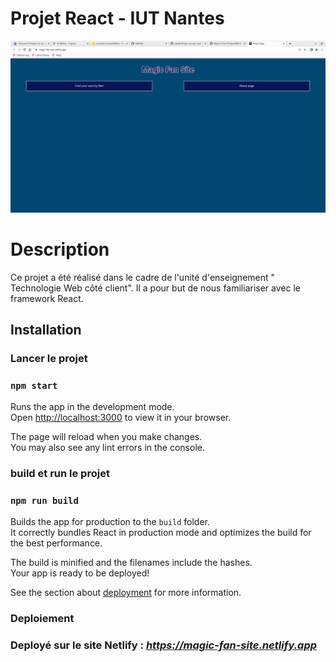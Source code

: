 # Projet React - IUT Nantes

![site exemple](assets/siteReact.png)

# Description

Ce projet a été réalisé dans le cadre de l'unité d'enseignement " Technologie Web côté client".
Il a pour but de nous familiariser avec le framework React.

## Installation 

### Lancer le projet

### `npm start`

Runs the app in the development mode.\
Open [http://localhost:3000](http://localhost:3000) to view it in your browser.

The page will reload when you make changes.\
You may also see any lint errors in the console.

### build et run le projet 

### `npm run build`

Builds the app for production to the `build` folder.\
It correctly bundles React in production mode and optimizes the build for the best performance.

The build is minified and the filenames include the hashes.\
Your app is ready to be deployed!

See the section about [deployment](https://facebook.github.io/create-react-app/docs/deployment) for more information.

### Deploiement 

### Deployé sur le site Netlify : *https://magic-fan-site.netlify.app*

